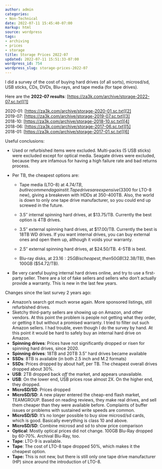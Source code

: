 ```yaml
---
author: admin
categories:
- Non-Technical
date: 2022-07-11 15:45:40-07:00
markup: html
source: wordpress
tags:
- archiving
- prices
- storage
title: Storage Prices 2022-07
updated: 2022-07-11 15:51:33-07:00
wordpress_id: 754
wordpress_slug: storage-prices-2022-07
---
```

I did a survey of the cost of buying hard drives (of all sorts), microsd/sd, USB sticks, CDs, DVDs, Blu-rays, and tape media (for tape drives).

Here are the **2022-07 results**: [https://za3k.com/archive/storage-2022-07.sc.txt][1]

2020-01: [https://za3k.com/archive/storage-2020-01.sc.txt][2]  
2019-07: [https://za3k.com/archive/storage-2019-07.sc.txt][3]  
2018-10: [https://za3k.com/archive/storage-2018-10.sc.txt][4]  
2018-06: [https://za3k.com/archive/storage-2017-06.sc.txt][5]  
2018-01: [https://za3k.com/archive/storage-2017-01.sc.txt][6]

Useful conclusions:

-   Used or refurbished items were excluded. Multi-packs (5 USB sticks) were excluded except for optical media. Seagate drives were excluded, because they are infamous for having a high failure rate and bad returns process.
-   Per TB, the cheapest options are:
    
    -   Tape media (LTO-8) at $4.74/TB, but I recommend against it. Tape drives are expensive ($3300 for LTO-8 new), giving a breakeven with HDDs at 350-400TB. Also, the world is down to only one tape drive manufacturer, so you could end up screwed in the future.
    -   3.5″ internal spinning hard drives, at $13.75/TB. Currently the best option is 4TB drives.
    -   3.5″ external spinning hard drives, at $17.00/TB. Currently the best is 18TB WD drives. If you want internal drives, you can buy external ones and open them up, although it voids your warranty.
    
    -   2.5″ external spinning hard drives, at $24.50/TB. 4-5TB is best.
    
    -   Blu-ray disks, at $23.16: 25GB is cheapest, then 50GB ($32.38/TB), then 100GB ($54.72/TB).
-   Be very careful buying internal hard drives online, and try to use a first-party seller. There are a lot of fake sellers and sellers who don’t actually provide a warranty. This is new in the last few years.

Changes since the last survey 2 years ago:

-   Amazon’s search got much worse again. More sponsored listings, still refurbished drives.
-   Sketchy third-party sellers are showing up on Amazon, and other vendors. At this point the problem is people not getting what they order, or getting it but without a promised warranty. I tried to filter out such Amazon sellers. I had trouble, even though I do the survey by hand. At this point it would be hard to safely buy an internal hard drive on Amazon.
-   **Spinning drives**: Prices have not significantly dropped or risen for spinning hard drives, since 2020.
-   **Spinning drives**: 18TB and 20TB 3.5″ hard drives became available
-   **SSDs**: 8TB is available (in both 2.5 inch and M.2 formats)
-   **SSDs**: Prices dropped by about half, per TB. The cheapest overall drives dropped about 30%.
-   **USB**: 2TB dropped back *off* the market, and appears unavailable.
-   **USB**: On the lower end, USB prices rose almost 2X. On the higher end, they dropped.
-   **MicroSD/SD**: Prices dropped
-   **MicroSD/SD**: A new player entered the cheap-end flash market, TEAMGROUP. Based on reading reviews, they make real drives, and sell them cheaper than they were available before. Complaints of buffer issues or problems with sustained write speeds are common.
-   **MicroSD/SD**: It’s no longer possible to buy slow microsd/sd cards, which is good. Basically everything is class 10 and above.
-   **MicroSD/SD**: Combine microsd and sd to show price comparison
-   **Optical**: Mostly optical prices did not change. 100GB Blu-Ray dropped by 60-70%. Archival Blu-Ray, too.
-   **Tape**: LTO-9 is available.
-   **Tape**: The cost of LTO-8 tape dropped 50%, which makes it the cheapest option.
-   **Tape:** This is not new, but there is still only one tape drive manufacturer (HP) since around the introduction of LTO-8.

[1]: https://za3k.com/archive/storage-2022-07.sc.txt
[2]: https://za3k.com/archive/storage-2020-01.sc.txt
[3]: https://za3k.com/archive/storage-2019-07.sc.txt
[4]: https://za3k.com/archive/storage-2018-10.sc.txt
[5]: https://za3k.com/archive/storage-2017-06.sc.txt
[6]: https://za3k.com/archive/storage-2017-01.sc.txt
